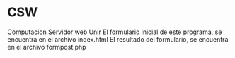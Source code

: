 # CSW
Computacion Servidor web Unir
El formulario inicial de este programa, se encuentra en el archivo index.html
El resultado del formulario, se encuentra en el archivo formpost.php
